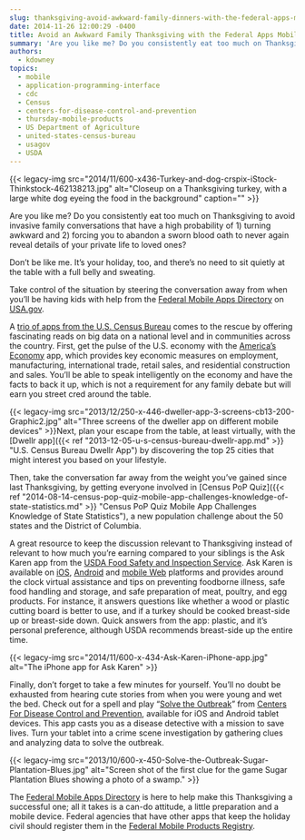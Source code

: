```yaml
---
slug: thanksgiving-avoid-awkward-family-dinners-with-the-federal-apps-mobile-directory
date: 2014-11-26 12:00:29 -0400
title: Avoid an Awkward Family Thanksgiving with the Federal Apps Mobile Directory
summary: 'Are you like me? Do you consistently eat too much on Thanksgiving to avoid invasive family conversations that have a high probability of 1) turning awkward and 2) forcing you to abandon a sworn blood oath to never again reveal details of your private life to loved ones? Don’t be like me. It’s your holiday,'
authors:
  - kdowney
topics:
  - mobile
  - application-programming-interface
  - cdc
  - Census
  - centers-for-disease-control-and-prevention
  - thursday-mobile-products
  - US Department of Agriculture
  - united-states-census-bureau
  - usagov
  - USDA
---
```


{{< legacy-img src="2014/11/600-x436-Turkey-and-dog-crspix-iStock-Thinkstock-462138213.jpg" alt="Closeup on a Thanksgiving turkey, with a large white dog eyeing the food in the background" caption="" >}} 

Are you like me? Do you consistently eat too much on Thanksgiving to avoid invasive family conversations that have a high probability of 1) turning awkward and 2) forcing you to abandon a sworn blood oath to never again reveal details of your private life to loved ones?

Don’t be like me. It’s your holiday, too, and there’s no need to sit quietly at the table with a full belly and sweating.

Take control of the situation by steering the conversation away from when you&#8217;ll be having kids with help from the [Federal Mobile Apps Directory](http://www.usa.gov/mobileapps.shtml) on [USA.gov](http://www.usa.gov/).

A [trio of apps from the U.S. Census Bureau](http://www.census.gov/mobile/) comes to the rescue by offering fascinating reads on big data on a national level and in communities across the country. First, get the pulse of the U.S. economy with the [America’s Economy](http://www.census.gov/mobile/economy/) app, which provides key economic measures on employment, manufacturing, international trade, retail sales, and residential construction and sales. You’ll be able to speak intelligently on the economy and have the facts to back it up, which is not a requirement for any family debate but will earn you street cred around the table.

{{< legacy-img src="2013/12/250-x-446-dweller-app-3-screens-cb13-200-Graphic2.jpg" alt="Three screens of the dweller app on different mobile devices" >}}Next, plan your escape from the table, at least virtually, with the [Dwellr app]({{< ref "2013-12-05-u-s-census-bureau-dwellr-app.md" >}} "U.S. Census Bureau Dwellr App") by discovering the top 25 cities that might interest you based on your lifestyle.

Then, take the conversation far away from the weight you’ve gained since last Thanksgiving, by getting everyone involved in [Census PoP Quiz]({{< ref "2014-08-14-census-pop-quiz-mobile-app-challenges-knowledge-of-state-statistics.md" >}} "Census PoP Quiz Mobile App Challenges Knowledge of State Statistics"), a new population challenge about the 50 states and the District of Columbia.

A great resource to keep the discussion relevant to Thanksgiving instead of relevant to how much you’re earning compared to your siblings is the Ask Karen app from the [USDA Food Safety and Inspection Service](http://www.fsis.usda.gov/wps/portal/fsis/home). Ask Karen is available on [iOS](https://itunes.apple.com/us/app/ask-karen-from-usda/id439084571?mt=8), [Android](https://play.google.com/store/apps/details?id=askkaren.gov) and [mobile Web](http://m.askkaren.gov) platforms and provides around the clock virtual assistance and tips on preventing foodborne illness, safe food handling and storage, and safe preparation of meat, poultry, and egg products. For instance, it answers questions like whether a wood or plastic cutting board is better to use, and if a turkey should be cooked breast-side up or breast-side down. Quick answers from the app: plastic, and it’s personal preference, although USDA recommends breast-side up the entire time.

{{< legacy-img src="2014/11/600-x-434-Ask-Karen-iPhone-app.jpg" alt="The iPhone app for Ask Karen" >}}

Finally, don’t forget to take a few minutes for yourself. You’ll no doubt be exhausted from hearing cute stories from when you were young and wet the bed. Check out for a spell and play “[Solve the Outbreak](http://www.cdc.gov/mobile/Applications/STO/)” from [Centers For Disease Control and Prevention](http://www.cdc.gov/), available for iOS and Android tablet devices. This app casts you as a disease detective with a mission to save lives. Turn your tablet into a crime scene investigation by gathering clues and analyzing data to solve the outbreak.

{{< legacy-img src="2013/10/600-x-450-Solve-the-Outbreak-Sugar-Plantation-Blues.jpg" alt="Screen shot of the first clue for the game Sugar Plantation Blues showing a photo of a swamp." >}}

The [Federal Mobile Apps Directory](http://www.usa.gov/mobileapps.shtml) is here to help make this Thanksgiving a successful one; all it takes is a can-do attitude, a little preparation and a mobile device. Federal agencies that have other apps that keep the holiday civil should register them in the [Federal Mobile Products Registry](http://apps.usa.gov/register).